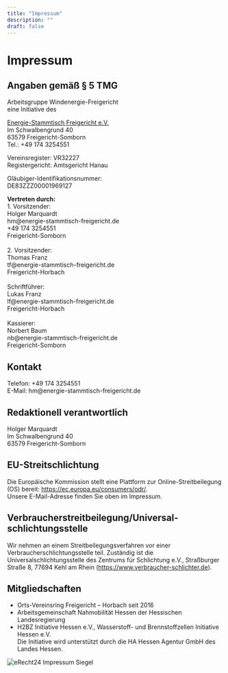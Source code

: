 ```yaml
---
title: "Impressum"
description: ""
draft: false
---
```


<h1>Impressum</h1>
<h2>Angaben gemäß § 5 TMG</h2>
<p>Arbeitsgruppe Windenergie-Freigericht<br />
eine Initiative des</p>

<p><a href="https://www.energie-stammtisch-freigericht.de" target="_blank">En&shy;er&shy;gie-Stamm&shy;tisch Frei&shy;ge&shy;richt e.V.</a><br />
Im Schwalbengrund 40<br />
63579 Freigericht-Somborn<br />
Tel.: +49 174 3254551</p>

<p>Vereinsregister: VR32227<br />
Registergericht: Amtsgericht Hanau</p>

<p>Gläubiger-Identifikationsnummer:<br />         
DE83ZZZ00001969127</p>

<p><strong>Vertreten durch:</strong><br />
1. Vorsitzender:<br />
Holger Marquardt<br />
hm@energie-stammtisch-freigericht.de<br />
+49 174 3254551<br />
Freigericht-Somborn<br />
<br />
2. Vorsitzender:<br />
Thomas Franz<br />
tf@energie-stammtisch-freigericht.de<br />
Freigericht-Horbach<br />
<br />
Schriftführer:<br />
Lukas Franz<br />
lf@energie-stammtisch-freigericht.de<br />
Freigericht-Horbach<br />
<br />
Kassierer:<br />
Norbert Baum<br />
nb@energie-stammtisch-freigericht.de<br />
Freigericht-Somborn</p>

<h2>Kontakt</h2>
<p>Telefon: +49 174 3254551<br />
E-Mail: hm@energie-stammtisch-freigericht.de</p>

<h2>Redaktionell verantwortlich</h2>
<p>Holger Marquardt<br />
Im Schwalbengrund 40<br />
63579 Freigericht-Somborn</p>

<h2>EU-Streitschlichtung</h2>
<p>Die Europäische Kommission stellt eine Plattform zur Online-Streitbeilegung (OS) bereit: <a href="https://ec.europa.eu/consumers/odr/" target="_blank" rel="noopener noreferrer">https://ec.europa.eu/consumers/odr/</a>.<br /> Unsere E-Mail-Adresse finden Sie oben im Impressum.</p>

<h2>Verbraucher­streit­beilegung/Universal­schlichtungs­stelle</h2>
<p>Wir nehmen an einem Streitbeilegungsverfahren vor einer Verbraucherschlichtungsstelle teil. Zuständig ist die Universalschlichtungsstelle des Zentrums für Schlichtung e.V., Straßburger Straße 8, 77694 Kehl am Rhein (<a href="https://www.verbraucher-schlichter.de" rel="noopener noreferrer" target="_blank">https://www.verbraucher-schlichter.de</a>).</p>

## Mitgliedschaften

- Orts-Vereinsring Freigericht – Horbach seit 2016
- Arbeitsgemeinschaft Nahmobilität Hessen der Hessischen Landesregierung
- H2BZ Initiative Hessen e.V., Wasserstoff- und Brennstoffzellen Initiative Hessen e.V.  
Die Initiative wird unterstützt durch die HA Hessen Agentur GmbH des Landes Hessen.

![eRecht24 Impressum Siegel](../erecht24-siegel-impressum-blau.png)